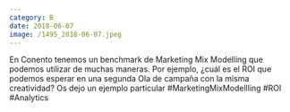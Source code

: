 ```yaml
--- 
category: B 
date: 2018-06-07 
image: /1495_2018-06-07.jpeg 
--- 
```


En Conento tenemos un benchmark de Marketing Mix Modelling que podemos utilizar de muchas maneras. Por ejemplo, ¿cuál es el ROI que podemos esperar en una segunda Ola de campaña con la misma creatividad? Os dejo un ejemplo particular #MarketingMixModellling #ROI #Analytics
